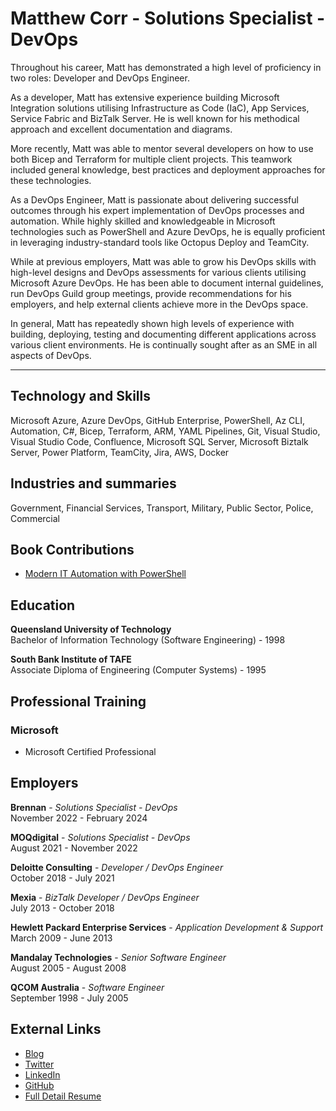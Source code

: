 # Matthew Corr - Solutions Specialist - DevOps

Throughout his career, Matt has demonstrated a high level of proficiency in two roles: Developer and DevOps Engineer.

As a developer, Matt has extensive experience building Microsoft Integration solutions utilising Infrastructure as Code (IaC), App Services, Service Fabric and BizTalk Server. He is well known for his methodical approach and excellent documentation and diagrams.

More recently, Matt was able to mentor several developers on how to use both Bicep and Terraform for multiple client projects. This teamwork included general knowledge, best practices and deployment approaches for these technologies.

As a DevOps Engineer, Matt is passionate about delivering successful outcomes through his expert implementation of DevOps processes and automation. While highly skilled and knowledgeable in Microsoft technologies such as PowerShell and Azure DevOps, he is equally proficient in leveraging industry-standard tools like Octopus Deploy and TeamCity.

While at previous employers, Matt was able to grow his DevOps skills with high-level designs and DevOps assessments for various clients utilising Microsoft Azure DevOps. He has been able to document internal guidelines, run DevOps Guild group meetings, provide recommendations for his employers, and help external clients achieve more in the DevOps space.

In general, Matt has repeatedly shown high levels of experience with building, deploying, testing and documenting different applications across various client environments. He is continually sought after as an SME in all aspects of DevOps.

---

## Technology and Skills

Microsoft Azure, Azure DevOps, GitHub Enterprise, PowerShell, Az CLI, Automation, C#, Bicep, Terraform, ARM, YAML Pipelines, Git, Visual Studio, Visual Studio Code, Confluence, Microsoft SQL Server, Microsoft Biztalk Server, Power Platform, TeamCity, Jira, AWS, Docker

## Industries and summaries

Government, Financial Services, Transport, Military, Public Sector, Police, Commercial

## Book Contributions

- [Modern IT Automation with PowerShell](https://leanpub.com/modernautomationwithpowershell)

## Education

**Queensland University of Technology**  
Bachelor of Information Technology (Software Engineering) - 1998

**South Bank Institute of TAFE**  
Associate Diploma of Engineering (Computer Systems) - 1995

## Professional Training

### Microsoft

- Microsoft Certified Professional

## Employers

**Brennan** - *Solutions Specialist - DevOps*  
November 2022 - February 2024

**MOQdigital** - *Solutions Specialist - DevOps*  
August 2021 - November 2022

**Deloitte Consulting** - *Developer / DevOps Engineer*  
October 2018 - July 2021

**Mexia** - *BizTalk Developer / DevOps Engineer*  
July 2013 - October 2018

**Hewlett Packard Enterprise Services** - *Application Development & Support*  
March 2009 - June 2013

**Mandalay Technologies** - *Senior Software Engineer*  
August 2005 - August 2008

**QCOM Australia** - *Software Engineer*  
September 1998 - July 2005

## External Links

- [Blog](https://www.intrepidintegration.com)
- [Twitter](https://www.twitter.com/mattcorr)
- [LinkedIn](https://www.linkedin.com/mattcorr)
- [GitHub](https://www.github.com/mattcorr)
- [Full Detail Resume](https://github.com/mattcorr/resume/blob/main/matt-corr-resume.md)
